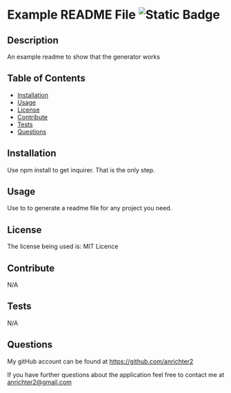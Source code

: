 # Example README File ![Static Badge](https://img.shields.io/badge/License%3A-MIT_Licence-blue)

## Description

An example readme to show that the generator works

## Table of Contents

- [Installation](#installation)
- [Usage](#usage)
- [License](#license)
- [Contribute](#contribute)
- [Tests](#tests)
- [Questions](#questions)

## Installation

Use npm install to get inquirer. That is the only step.

## Usage

Use to to generate a readme file for any project you need.

## License

The license being used is: MIT Licence

## Contribute

N/A

## Tests

N/A

## Questions

My gitHub account can be found at https://github.com/anrichter2

If you have further questions about the application feel free to contact me at anrichter2@gmail.com